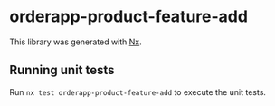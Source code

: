 # orderapp-product-feature-add

This library was generated with [Nx](https://nx.dev).

## Running unit tests

Run `nx test orderapp-product-feature-add` to execute the unit tests.
